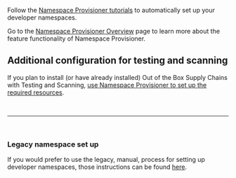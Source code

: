 Follow the [Namespace Provisioner tutorials](/docs-tap/namespace-provisioner/tutorials.hbs.md) to
automatically set up your developer namespaces.

Go to the [Namespace Provisioner Overview](/docs-tap/namespace-provisioner/about.hbs.md) page to learn more
about the feature functionality of Namespace Provisioner.

## Additional configuration for testing and scanning

If you plan to install (or have already installed) Out of the Box Supply Chains with Testing and
Scanning, [use Namespace Provisioner to set up the required resources](/docs-tap/namespace-provisioner/how-tos.hbs.md#add-test-scan).

</br>

---

</br>

### Legacy namespace set up

If you would prefer to use the legacy, manual, process for setting up developer namespaces, those
instructions can be found [here](/docs-tap/namespace-provisioner/legacy-manual-namespace-setup.hbs.md).
